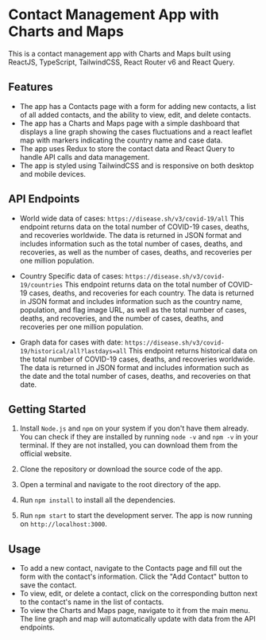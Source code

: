 # Contact Management App with Charts and Maps

This is a contact management app with Charts and Maps built using ReactJS, TypeScript, TailwindCSS, React Router v6 and React Query.

## Features

- The app has a Contacts page with a form for adding new contacts, a list of all added contacts, and the ability to view, edit, and delete contacts.
- The app has a Charts and Maps page with a simple dashboard that displays a line graph showing the cases fluctuations and a react leaflet map with markers indicating the country name and case data.
- The app uses Redux to store the contact data and React Query to handle API calls and data management.
- The app is styled using TailwindCSS and is responsive on both desktop and mobile devices.

## API Endpoints

- World wide data of cases: `https://disease.sh/v3/covid-19/all`
  This endpoint returns data on the total number of COVID-19 cases, deaths, and recoveries worldwide. The data is returned in JSON format and includes information such as the total number of cases, deaths, and recoveries, as well as the number of cases, deaths, and recoveries per one million population.

- Country Specific data of cases: `https://disease.sh/v3/covid-19/countries`
  This endpoint returns data on the total number of COVID-19 cases, deaths, and recoveries for each country. The data is returned in JSON format and includes information such as the country name, population, and flag image URL, as well as the total number of cases, deaths, and recoveries, and the number of cases, deaths, and recoveries per one million population.

- Graph data for cases with date: `https://disease.sh/v3/covid-19/historical/all?lastdays=all`
  This endpoint returns historical data on the total number of COVID-19 cases, deaths, and recoveries worldwide. The data is returned in JSON format and includes information such as the date and the total number of cases, deaths, and recoveries on that date.

## Getting Started

1. Install `Node.js` and `npm` on your system if you don't have them already. You can check if they are installed by running `node -v` and `npm -v` in your terminal. If they are not installed, you can download them from the official website.

2. Clone the repository or download the source code of the app.

3. Open a terminal and navigate to the root directory of the app.

4. Run `npm install` to install all the dependencies.

5. Run `npm start` to start the development server. The app is now running on `http://localhost:3000`.

## Usage

- To add a new contact, navigate to the Contacts page and fill out the form with the contact's information. Click the "Add Contact" button to save the contact.
- To view, edit, or delete a contact, click on the corresponding button next to the contact's name in the list of contacts.
- To view the Charts and Maps page, navigate to it from the main menu. The line graph and map will automatically update with data from the API endpoints.
